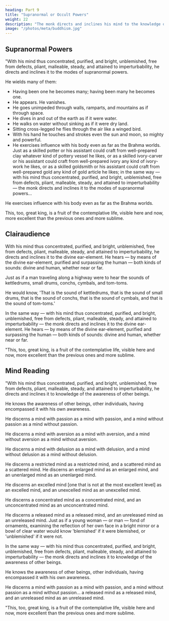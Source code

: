 ```yaml
---
heading: Part 9
title: "Supranormal or Occult Powers"
weight: 22
description: "The monk directs and inclines his mind to the knowledge of the ending of the mental fermentations"
image: "/photos/meta/buddhism.jpg"
---
```



## Supranormal Powers

"With his mind thus concentrated, purified, and bright, unblemished, free from defects, pliant, malleable, steady, and attained to imperturbability, he directs and inclines it to the modes of supranormal powers. 

He wields many of them:

- Having been one he becomes many; having been many he becomes one. 
- He appears. He vanishes. 
- He goes unimpeded through walls, ramparts, and mountains as if through space. 
- He dives in and out of the earth as if it were water. 
- He walks on water without sinking as if it were dry land. 
- Sitting cross-legged he flies through the air like a winged bird. 
- With his hand he touches and strokes even the sun and moon, so mighty and powerful. 
- He exercises influence with his body even as far as the Brahma worlds. Just as a skilled potter or his assistant could craft from well-prepared clay whatever kind of pottery vessel he likes, or as a skilled ivory-carver or his assistant could craft from well-prepared ivory any kind of ivory-work he likes, or as a skilled goldsmith or his assistant could craft from well-prepared gold any kind of gold article he likes; in the same way — with his mind thus concentrated, purified, and bright, unblemished, free from defects, pliant, malleable, steady, and attained to imperturbability — the monk directs and inclines it to the modes of supranormal powers... 

He exercises influence with his body even as far as the Brahma worlds.

This, too, great king, is a fruit of the contemplative life, visible here and now, more excellent than the previous ones and more sublime.


## Clairaudience

With his mind thus concentrated, purified, and bright, unblemished, free from defects, pliant, malleable, steady, and attained to imperturbability, he directs and inclines it to the divine ear-element. He hears — by means of the divine ear-element, purified and surpassing the human — both kinds of sounds: divine and human, whether near or far. 

Just as if a man traveling along a highway were to hear the sounds of kettledrums, small drums, conchs, cymbals, and tom-toms. 

He would know, 'That is the sound of kettledrums, that is the sound of small drums, that is the sound of conchs, that is the sound of cymbals, and that is the sound of tom-toms.' 

In the same way — with his mind thus concentrated, purified, and bright, unblemished, free from defects, pliant, malleable, steady, and attained to imperturbability — the monk directs and inclines it to the divine ear-element. He hears — by means of the divine ear-element, purified and surpassing the human — both kinds of sounds: divine and human, whether near or far.

"This, too, great king, is a fruit of the contemplative life, visible here and now, more excellent than the previous ones and more sublime.


## Mind Reading

"With his mind thus concentrated, purified, and bright, unblemished, free from defects, pliant, malleable, steady, and attained to imperturbability, he directs and inclines it to knowledge of the awareness of other beings. 

He knows the awareness of other beings, other individuals, having encompassed it with his own awareness. 

He discerns a mind with passion as a mind with passion, and a mind without passion as a mind without passion. 

He discerns a mind with aversion as a mind with aversion, and a mind without aversion as a mind without aversion. 

He discerns a mind with delusion as a mind with delusion, and a mind without delusion as a mind without delusion. 

He discerns a restricted mind as a restricted mind, and a scattered mind as a scattered mind. He discerns an enlarged mind as an enlarged mind, and an unenlarged mind as an unenlarged mind. 

He discerns an excelled mind [one that is not at the most excellent level] as an excelled mind, and an unexcelled mind as an unexcelled mind. 

He discerns a concentrated mind as a concentrated mind, and an unconcentrated mind as an unconcentrated mind. 

He discerns a released mind as a released mind, and an unreleased mind as an unreleased mind. Just as if a young woman — or man — fond of ornaments, examining the reflection of her own face in a bright mirror or a bowl of clear water would know 'blemished' if it were blemished, or 'unblemished' if it were not. 

In the same way — with his mind thus concentrated, purified, and bright, unblemished, free from defects, pliant, malleable, steady, and attained to imperturbability — the monk directs and inclines it to knowledge of the awareness of other beings. 

He knows the awareness of other beings, other individuals, having encompassed it with his own awareness. 

He discerns a mind with passion as a mind with passion, and a mind without passion as a mind without passion... a released mind as a released mind, and an unreleased mind as an unreleased mind.

"This, too, great king, is a fruit of the contemplative life, visible here and now, more excellent than the previous ones and more sublime.
